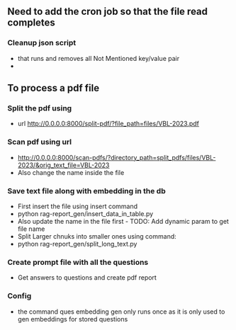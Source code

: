 ## Need to add the cron job so that the file read completes


### Cleanup json script

-  that runs and removes all Not Mentioned key/value pair
- 

## To process a pdf file

### Split the pdf using
- url http://0.0.0.0:8000/split-pdf/?file_path=files/VBL-2023.pdf

### Scan pdf using url

- http://0.0.0.0:8000/scan-pdfs/?directory_path=split_pdfs/files/VBL-2023/&orig_text_file=VBL-2023
- Also change the name inside the file

### Save text file along with embedding in the db

- First insert the file using insert command
- python rag-report_gen/insert_data_in_table.py
- Also update the name in the file first - TODO: Add dynamic param to get file name
- Split Larger chnuks into smaller ones using command:
- python rag-report_gen/split_long_text.py


### Create prompt file with all the questions

- Get answers to questions and create pdf report



### Config
- the command ques embedding gen only runs once as it is only used to gen embeddings for stored questions